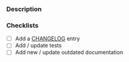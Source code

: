 <!-- Thank you for contributing to Pyodide! All improvements are welcome,
     so don't be afraid to make a PR. -->


### Description

<!-- Please explain what your PR is about:
     - reasoning for the change
     - some details of updated code
     - any noteworthy choices to be aware of
	Please refer to any related issues by #<issue_id> -->

### Checklists

<!-- Note:
     If you think some of these steps are not necessary for your PR,
     remove those checkboxes, or mark them as checked. If you keep unchecked checkboxes,
     we will assume that your PR is not ready to be merged  -->
    
- [ ] Add a [CHANGELOG](https://github.com/pyodide/pyodide/blob/main/docs/project/changelog.md) entry
- [ ] Add / update tests
- [ ] Add new / update outdated documentation
